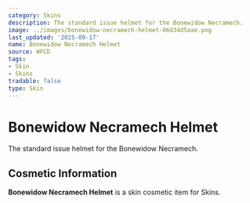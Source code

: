 ```yaml
---
category: Skins
description: The standard issue helmet for the Bonewidow Necramech.
image: ../images/bonewidow-necramech-helmet-06d34d5aae.png
last_updated: '2025-09-17'
name: Bonewidow Necramech Helmet
source: WFCD
tags:
- Skin
- Skins
tradable: false
type: Skin
---
```


# Bonewidow Necramech Helmet

The standard issue helmet for the Bonewidow Necramech.

## Cosmetic Information

**Bonewidow Necramech Helmet** is a skin cosmetic item for Skins.

